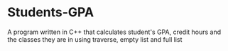 # Students-GPA
A program written in C++ that calculates student's GPA, credit hours and the classes they are in using traverse, empty list and full list
